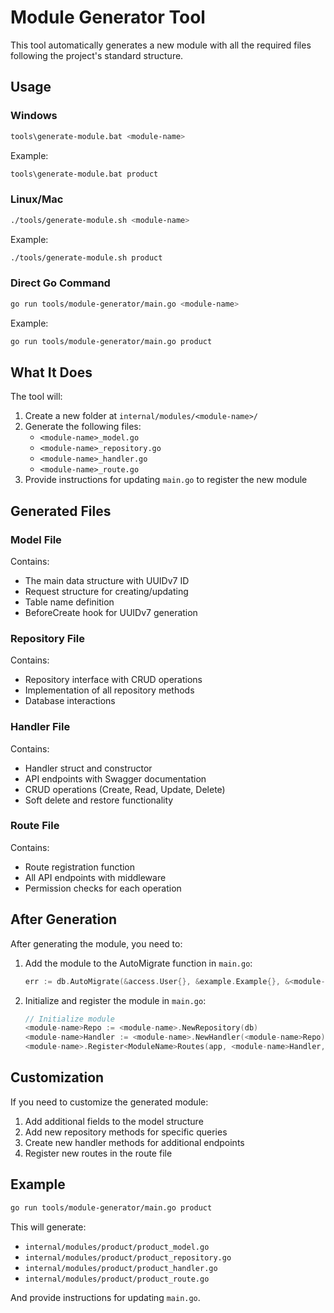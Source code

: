 # Module Generator Tool

This tool automatically generates a new module with all the required files following the project's standard structure.

## Usage

### Windows

```bash
tools\generate-module.bat <module-name>
```

Example:
```bash
tools\generate-module.bat product
```

### Linux/Mac

```bash
./tools/generate-module.sh <module-name>
```

Example:
```bash
./tools/generate-module.sh product
```

### Direct Go Command

```bash
go run tools/module-generator/main.go <module-name>
```

Example:
```bash
go run tools/module-generator/main.go product
```

## What It Does

The tool will:

1. Create a new folder at `internal/modules/<module-name>/`
2. Generate the following files:
   - `<module-name>_model.go`
   - `<module-name>_repository.go`
   - `<module-name>_handler.go`
   - `<module-name>_route.go`
3. Provide instructions for updating `main.go` to register the new module

## Generated Files

### Model File

Contains:
- The main data structure with UUIDv7 ID
- Request structure for creating/updating
- Table name definition
- BeforeCreate hook for UUIDv7 generation

### Repository File

Contains:
- Repository interface with CRUD operations
- Implementation of all repository methods
- Database interactions

### Handler File

Contains:
- Handler struct and constructor
- API endpoints with Swagger documentation
- CRUD operations (Create, Read, Update, Delete)
- Soft delete and restore functionality

### Route File

Contains:
- Route registration function
- All API endpoints with middleware
- Permission checks for each operation

## After Generation

After generating the module, you need to:

1. Add the module to the AutoMigrate function in `main.go`:
   ```go
   err := db.AutoMigrate(&access.User{}, &example.Example{}, &<module-name>.<ModuleName>{}, ...)
   ```

2. Initialize and register the module in `main.go`:
   ```go
   // Initialize module
   <module-name>Repo := <module-name>.NewRepository(db)
   <module-name>Handler := <module-name>.NewHandler(<module-name>Repo)
   <module-name>.Register<ModuleName>Routes(app, <module-name>Handler, authMiddleware, rateLimitMiddleware, middleware.RequirePermission)
   ```

## Customization

If you need to customize the generated module:

1. Add additional fields to the model structure
2. Add new repository methods for specific queries
3. Create new handler methods for additional endpoints
4. Register new routes in the route file

## Example

```bash
go run tools/module-generator/main.go product
```

This will generate:
- `internal/modules/product/product_model.go`
- `internal/modules/product/product_repository.go`
- `internal/modules/product/product_handler.go`
- `internal/modules/product/product_route.go`

And provide instructions for updating `main.go`.